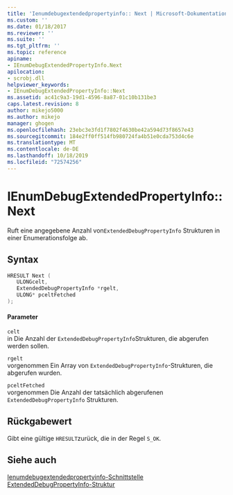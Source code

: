 ```yaml
---
title: 'Ienumdebugextendedpropertyinfo:: Next | Microsoft-Dokumentation'
ms.custom: ''
ms.date: 01/18/2017
ms.reviewer: ''
ms.suite: ''
ms.tgt_pltfrm: ''
ms.topic: reference
apiname:
- IEnumDebugExtendedPropertyInfo.Next
apilocation:
- scrobj.dll
helpviewer_keywords:
- IEnumDebugExtendedPropertyInfo::Next
ms.assetid: ac41c9a3-19d1-4596-8a87-01c10b131be3
caps.latest.revision: 8
author: mikejo5000
ms.author: mikejo
manager: ghogen
ms.openlocfilehash: 23ebc3e3fd1f7802f4630be42a594d73f8657e43
ms.sourcegitcommit: 184e2ff0ff514fb980724fa4b51e0cda753d4c6e
ms.translationtype: MT
ms.contentlocale: de-DE
ms.lasthandoff: 10/18/2019
ms.locfileid: "72574256"
---
```

# <a name="ienumdebugextendedpropertyinfonext"></a>IEnumDebugExtendedPropertyInfo::Next
Ruft eine angegebene Anzahl von`ExtendedDebugPropertyInfo` Strukturen in einer Enumerationsfolge ab.  
  
## <a name="syntax"></a>Syntax  
  
```cpp
HRESULT Next (  
   ULONGcelt,  
   ExtendedDebugPropertyInfo *rgelt,  
   ULONG* pceltFetched  
);  
```  
  
#### <a name="parameters"></a>Parameter  
 `celt`  
 in Die Anzahl der `ExtendedDebugPropertyInfo`Strukturen, die abgerufen werden sollen.  
  
 `rgelt`  
 vorgenommen Ein Array von `ExtendedDebugPropertyInfo`-Strukturen, die abgerufen wurden.  
  
 `pceltFetched`  
 vorgenommen Die Anzahl der tatsächlich abgerufenen `ExtendedDebugPropertyInfo` Strukturen.  
  
## <a name="return-value"></a>Rückgabewert  
 Gibt eine gültige `HRESULT`zurück, die in der Regel `S_OK`.  
  
## <a name="see-also"></a>Siehe auch  
 [Ienumdebugextendedpropertyinfo-Schnittstelle](../../winscript/reference/ienumdebugextendedpropertyinfo-interface.md)   
 [ExtendedDebugPropertyInfo-Struktur](../../winscript/reference/extendeddebugpropertyinfo-structure.md)